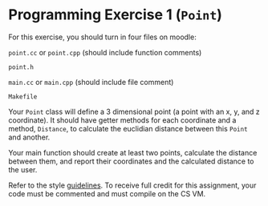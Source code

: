 Programming Exercise 1 (`Point`)
==================

For this exercise, you should turn in four files on moodle:

`point.cc` or `point.cpp` (should include function comments)

`point.h`

`main.cc` or `main.cpp` (should include file comment)

`Makefile`

Your `Point` class will define a 3 dimensional point (a point with an x, y, and z coordinate). It should have getter methods for each coordinate and a method, `Distance`, to calculate the euclidian distance between this `Point` and another.

Your main function should create at least two points, calculate the distance between them, and report their coordinates and the calculated distance to the user.

Refer to the style [guidelines](../concise_style_guide_cpp.md). To receive full credit for this assignment, your code must be commented and must compile on the CS VM.
